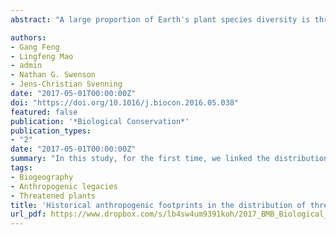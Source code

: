 ```yaml
---
abstract: "A large proportion of Earth's plant species diversity is threatened with extinction. Unprecedented anthropogenic activities are the main drivers, with habitat loss due to land transformation and unsustainable use being the most important factors. These anthropogenic activities are not just a contemporary phenomenon, but also have a long history, and their historical dynamics may shape distributions of threatened plants. However, the relative roles of historical and current changes in anthropogenic activities in determining the distribution of threatened plant species across large geographic regions have hitherto been rarely studied. In this study, for the first time, we linked the distribution of threatened species across China to current and historical changes in human population densities, cropland area, and pasture area since 1700 (at a 100 km × 100 km resolution). We find that variables describing historical changes in human impacts were consistently more strongly associated with proportions of threatened plants than variables describing current changes in human impacts. Notably, threatened plant species in China tend to be concentrated where historical anthropogenic impacts were relatively small, but anthropogenic activities have intensified relatively strongly since 1700. Hence, threatened species are likely to be concentrated in areas that have only recently come under anthropogenic pressure."

authors:
- Gang Feng
- Lingfeng Mao
- admin
- Nathan G. Swenson
- Jens-Christian Svenning
date: "2017-05-01T00:00:00Z"
doi: "https://doi.org/10.1016/j.biocon.2016.05.038"
featured: false
publication: '*Biological Conservation*'
publication_types:
- "2"
date: "2017-05-01T00:00:00Z"
summary: "In this study, for the first time, we linked the distribution of threatened species across China to current and historical changes in human population densities, cropland area, and pasture area since 1700 (at a 100 km × 100 km resolution). We find that variables describing historical changes in human impacts were consistently more strongly associated with proportions of threatened plants than variables describing current changes in human impacts. Notably, threatened plant species in China tend to be concentrated where historical anthropogenic impacts were relatively small, but anthropogenic activities have intensified relatively strongly since 1700."
tags:
- Biogeography
- Anthropogenic legacies
- Threatened plants
title: 'Historical anthropogenic footprints in the distribution of threatened plants in China'
url_pdf: https://www.dropbox.com/s/lb4sw4um9391koh/2017_BMB_Biological_Conservation.pdf?dl=1
---
```


